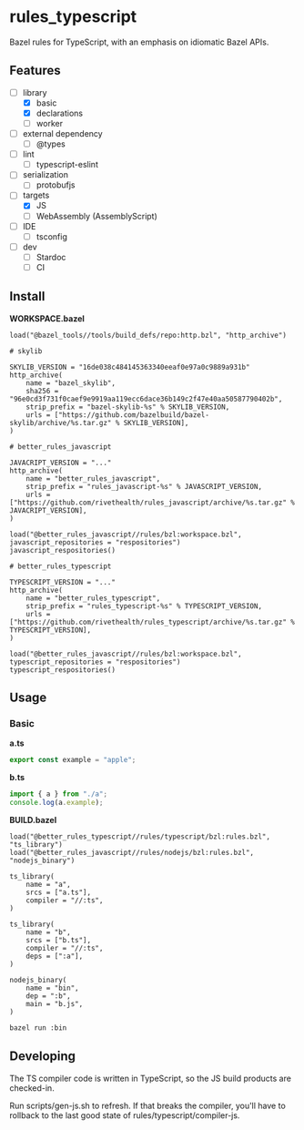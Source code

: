 # rules_typescript

Bazel rules for TypeScript, with an emphasis on idiomatic Bazel APIs.

## Features

- [ ] library
    - [x] basic
    - [x] declarations
    - [ ] worker
- [ ] external dependency
    - [ ] @types
- [ ] lint
    - [ ] typescript-eslint
- [ ] serialization
    - [ ] protobufjs
- [ ] targets
    - [x] JS
    - [ ] WebAssembly (AssemblyScript)
- [ ] IDE
    - [ ] tsconfig
- [ ] dev
  - [ ] Stardoc
  - [ ] CI

## Install

**WORKSPACE.bazel**

```bzl
load("@bazel_tools//tools/build_defs/repo:http.bzl", "http_archive")

# skylib

SKYLIB_VERSION = "16de038c484145363340eeaf0e97a0c9889a931b"
http_archive(
    name = "bazel_skylib",
    sha256 = "96e0cd3f731f0caef9e9919aa119ecc6dace36b149c2f47e40aa50587790402b",
    strip_prefix = "bazel-skylib-%s" % SKYLIB_VERSION,
    urls = ["https://github.com/bazelbuild/bazel-skylib/archive/%s.tar.gz" % SKYLIB_VERSION],
)

# better_rules_javascript

JAVACRIPT_VERSION = "..."
http_archive(
    name = "better_rules_javascript",
    strip_prefix = "rules_javascript-%s" % JAVASCRIPT_VERSION,
    urls = ["https://github.com/rivethealth/rules_javascript/archive/%s.tar.gz" % JAVACRIPT_VERSION],
)

load("@better_rules_javascript//rules/bzl:workspace.bzl", javascript_repositories = "respositories")
javascript_respositories()

# better_rules_typescript

TYPESCRIPT_VERSION = "..."
http_archive(
    name = "better_rules_typescript",
    strip_prefix = "rules_typescript-%s" % TYPESCRIPT_VERSION,
    urls = ["https://github.com/rivethealth/rules_typescript/archive/%s.tar.gz" % TYPESCRIPT_VERSION],
)

load("@better_rules_javascript//rules/bzl:workspace.bzl", typescript_repositories = "respositories")
typescript_respositories()
```

## Usage

### Basic

**a.ts**

```ts
export const example = "apple";
```

**b.ts**

```ts
import { a } from "./a";
console.log(a.example);
```

**BUILD.bazel**

```bzl
load("@better_rules_typescript//rules/typescript/bzl:rules.bzl", "ts_library")
load("@better_rules_javascript//rules/nodejs/bzl:rules.bzl", "nodejs_binary")

ts_library(
    name = "a",
    srcs = ["a.ts"],
    compiler = "//:ts",
)

ts_library(
    name = "b",
    srcs = ["b.ts"],
    compiler = "//:ts",
    deps = [":a"],
)

nodejs_binary(
    name = "bin",
    dep = ":b",
    main = "b.js",
)
```

```sh
bazel run :bin
```

## Developing

The TS compiler code is written in TypeScript, so the JS build products are checked-in.

Run scripts/gen-js.sh to refresh. If that breaks the compiler, you'll have to rollback to the
last good state of rules/typescript/compiler-js.
